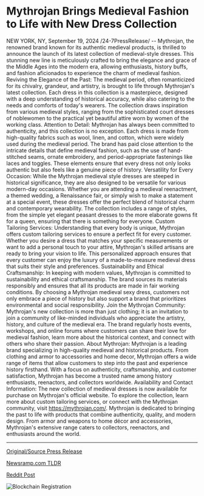 # Mythrojan Brings Medieval Fashion to Life with New Dress Collection

NEW YORK, NY, September 19, 2024 /24-7PressRelease/ -- Mythrojan, the renowned brand known for its authentic medieval products, is thrilled to announce the launch of its latest collection of medieval-style dresses. This stunning new line is meticulously crafted to bring the elegance and grace of the Middle Ages into the modern era, allowing enthusiasts, history buffs, and fashion aficionados to experience the charm of medieval fashion.  Reviving the Elegance of the Past: The medieval period, often romanticized for its chivalry, grandeur, and artistry, is brought to life through Mythrojan's latest collection. Each dress in this collection is a masterpiece, designed with a deep understanding of historical accuracy, while also catering to the needs and comforts of today's wearers. The collection draws inspiration from various medieval styles, ranging from the sophisticated court dresses of noblewomen to the practical yet beautiful attire worn by women of the working class.  Attention to Detail: Mythrojan has always been committed to authenticity, and this collection is no exception. Each dress is made from high-quality fabrics such as wool, linen, and cotton, which were widely used during the medieval period. The brand has paid close attention to the intricate details that define medieval fashion, such as the use of hand-stitched seams, ornate embroidery, and period-appropriate fastenings like laces and toggles. These elements ensure that every dress not only looks authentic but also feels like a genuine piece of history.  Versatility for Every Occasion: While the Mythrojan medieval style dresses are steeped in historical significance, they are also designed to be versatile for various modern-day occasions. Whether you are attending a medieval reenactment, a themed wedding, a Renaissance fair, or simply wish to make a statement at a special event, these dresses offer the perfect blend of historical charm and contemporary wearability. The collection includes a range of styles, from the simple yet elegant peasant dresses to the more elaborate gowns fit for a queen, ensuring that there is something for everyone.  Custom Tailoring Services: Understanding that every body is unique, Mythrojan offers custom tailoring services to ensure a perfect fit for every customer. Whether you desire a dress that matches your specific measurements or want to add a personal touch to your attire, Mythrojan's skilled artisans are ready to bring your vision to life. This personalized approach ensures that every customer can enjoy the luxury of a made-to-measure medieval dress that suits their style and preferences.  Sustainability and Ethical Craftsmanship: In keeping with modern values, Mythrojan is committed to sustainability and ethical craftsmanship. The brand sources its materials responsibly and ensures that all its products are made in fair working conditions. By choosing a Mythrojan medieval sexy dress, customers not only embrace a piece of history but also support a brand that prioritizes environmental and social responsibility.  Join the Mythrojan Community: Mythrojan's new collection is more than just clothing; it is an invitation to join a community of like-minded individuals who appreciate the artistry, history, and culture of the medieval era. The brand regularly hosts events, workshops, and online forums where customers can share their love for medieval fashion, learn more about the historical context, and connect with others who share their passion.  About Mythrojan: Mythrojan is a leading brand specializing in high-quality medieval and historical products. From clothing and armor to accessories and home decor, Mythrojan offers a wide range of items that allow customers to step into the past and experience history firsthand. With a focus on authenticity, craftsmanship, and customer satisfaction, Mythrojan has become a trusted name among history enthusiasts, reenactors, and collectors worldwide.  Availability and Contact Information: The new collection of medieval dresses is now available for purchase on Mythrojan's official website. To explore the collection, learn more about custom tailoring services, or connect with the Mythrojan community, visit https://mythrojan.com/.  Mythrojan is dedicated to bringing the past to life with products that combine authenticity, quality, and modern design. From armor and weapons to home décor and accessories, Mythrojan's extensive range caters to collectors, reenactors, and enthusiasts around the world. 

---

[Original/Source Press Release](https://www.24-7pressrelease.com/press-release/514450/mythrojan-brings-medieval-fashion-to-life-with-new-dress-collection)
                    

[Newsramp.com TLDR](None) 



[Reddit Post](https://www.reddit.com/r/Business_NewsRamp/comments/1fkf3mq/mythrojan_launches_new_collection_of_authentic/) 



![Blockchain Registration](https://cdn.newsramp.app/24-7PressRelease/qrcode/249/19/noon5qKt.webp)